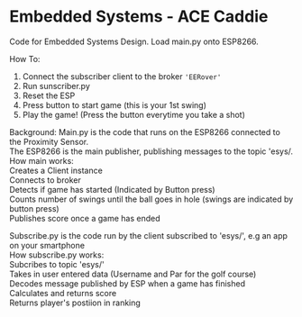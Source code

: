 # Embedded Systems - ACE Caddie
Code for Embedded Systems Design. Load main.py onto ESP8266.  

How To:
  1. Connect the subscriber client to the broker `'EERover'`
  2. Run sunscriber.py
  2. Reset the ESP
  3. Press button to start game (this is your 1st swing)
  4. Play the game! (Press the button everytime you take a shot)
  
Background:
Main.py is the code that runs on the ESP8266 connected to the Proximity Sensor.   
The ESP8266 is the main publisher, publishing messages to the topic 'esys/<anonymous>.  
  How main works:  
  Creates a Client instance  
  Connects to broker  
    Detects if game has started (Indicated by Button press)  
    Counts number of swings until the ball goes in hole (swings are indicated by button press)  
    Publishes score once a game has ended 
  
Subscribe.py is the code run by the client subscribed to 'esys/<anonymous>', e.g an app on your smartphone  
  How subscribe.py works:   
  Subcribes to topic 'esys/<anonymous>'  
  Takes in user entered data (Username and Par for the golf course)  
  Decodes message published by ESP when a game has finished  
  Calculates and returns score  
  Returns player's postiion in ranking  
  
  
    
